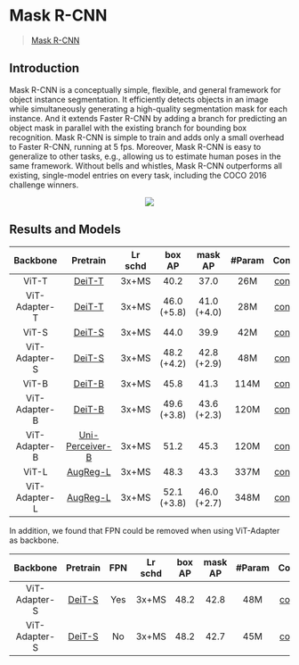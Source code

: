 # Mask R-CNN

> [Mask R-CNN](https://arxiv.org/abs/1703.06870)

<!-- [ALGORITHM] -->

## Introduction

Mask R-CNN is a conceptually simple, flexible, and general framework for object instance segmentation. It efficiently detects objects in an image while simultaneously generating a high-quality segmentation mask for each instance. And it extends Faster R-CNN by adding a branch for predicting an object mask in parallel with the existing branch for bounding box recognition. Mask R-CNN is simple to train and adds only a small overhead to Faster R-CNN, running at 5 fps. Moreover, Mask R-CNN is easy to generalize to other tasks, e.g., allowing us to estimate human poses in the same framework. Without bells and whistles, Mask R-CNN outperforms all existing, single-model entries on every task, including the COCO 2016 challenge winners. 

<div align=center>
<img src="https://user-images.githubusercontent.com/40661020/143967081-c2552bed-9af2-46c4-ae44-5b3b74e5679f.png"/>
</div>

## Results and Models

| Backbone      | Pretrain                                                                                                                                                          | Lr schd | box AP      | mask AP     | #Param | Config                                                         | Download                                                                                                                 |
|:-------------:|:------------------------------------------------------------------------------------------------------------------------------------------------------------------:|:-------:|:-----------:|:-----------:|:------:|:--------------------------------------------------------------:|:------------------------------------------------------------------------------------------------------------------------:|
| ViT-T         | [DeiT-T](https://dl.fbaipublicfiles.com/deit/deit_tiny_patch16_224-a1311bcf.pth)                                                                                   | 3x+MS   | 40.2        | 37.0        | 26M    | [config](./mask_rcnn_deit_tiny_fpn_3x_coco.py)                 | [ckpt](https://github.com/czczup/ViT-Adapter/releases/download/v0.3.1/mask_rcnn_deit_tiny_fpn_3x_coco.pth.tar)          |
| ViT-Adapter-T | [DeiT-T](https://dl.fbaipublicfiles.com/deit/deit_tiny_patch16_224-a1311bcf.pth)                                                                                   | 3x+MS   | 46.0 (+5.8) | 41.0 (+4.0) | 28M    | [config](./mask_rcnn_deit_adapter_tiny_fpn_3x_coco.py)         | [ckpt](https://github.com/czczup/ViT-Adapter/releases/download/v0.1.2/mask_rcnn_deit_adapter_tiny_fpn_3x_coco.pth.tar)  |
| ViT-S         | [DeiT-S](https://dl.fbaipublicfiles.com/deit/deit_small_patch16_224-cd65a155.pth)                                                                                  | 3x+MS   | 44.0        | 39.9        | 42M    | [config](./mask_rcnn_deit_small_fpn_3x_coco.py)                | [ckpt](https://github.com/czczup/ViT-Adapter/releases/download/v0.3.1/mask_rcnn_deit_small_fpn_3x_coco.pth.tar)         |
| ViT-Adapter-S | [DeiT-S](https://dl.fbaipublicfiles.com/deit/deit_small_patch16_224-cd65a155.pth)                                                                                  | 3x+MS   | 48.2 (+4.2) | 42.8 (+2.9) | 48M    | [config](./mask_rcnn_deit_adapter_small_fpn_3x_coco.py)        | [ckpt](https://github.com/czczup/ViT-Adapter/releases/download/v0.1.2/mask_rcnn_deit_adapter_small_fpn_3x_coco.pth.tar) |
| ViT-B         | [DeiT-B](https://dl.fbaipublicfiles.com/deit/deit_base_patch16_224-b5f2ef4d.pth)                                                                                   | 3x+MS   | 45.8        | 41.3        | 114M   | [config](./mask_rcnn_deit_base_fpn_3x_coco.py)                 | [ckpt](https://github.com/czczup/ViT-Adapter/releases/download/v0.3.1/mask_rcnn_deit_base_fpn_3x_coco.pth.tar)          |
| ViT-Adapter-B | [DeiT-B](https://dl.fbaipublicfiles.com/deit/deit_base_patch16_224-b5f2ef4d.pth)                                                                                   | 3x+MS   | 49.6 (+3.8) | 43.6 (+2.3) | 120M   | [config](./mask_rcnn_deit_adapter_base_fpn_3x_coco.py)         | [ckpt](https://github.com/czczup/ViT-Adapter/releases/download/v0.1.6/mask_rcnn_deit_adapter_base_fpn_3x_coco.pth.tar)  |
| ViT-Adapter-B | [Uni-Perceiver-B](https://github.com/czczup/ViT-Adapter/releases/download/v0.3.1/uni-perceiver-base-L12-H768-224size-torch-pretrained_converted.pth)               | 3x+MS   | 51.2        | 45.3        | 120M   | [config](./mask_rcnn_uniperceiver_adapter_base_fpn_3x_coco.py) | [ckpt](https://github.com/czczup/ViT-Adapter/releases/download/v0.3.1/mask_rcnn_uniperceiver_adapter_base_fpn_3x_coco.pth) \| [log](https://github.com/czczup/ViT-Adapter/releases/download/v0.3.1/20220922_092016.log)                                                                                                                     |
| ViT-L         | [AugReg-L](https://storage.googleapis.com/vit_models/augreg/L_16-i21k-300ep-lr_0.001-aug_medium1-wd_0.1-do_0.1-sd_0.1--imagenet2012-steps_20k-lr_0.01-res_384.npz) | 3x+MS   | 48.3        | 43.3        | 337M   | [config](./mask_rcnn_augreg_large_fpn_3x_coco.py)              | [ckpt](https://github.com/czczup/ViT-Adapter/releases/download/v0.3.1/mask_rcnn_augreg_large_fpn_3x_coco.pth.tar)       |
| ViT-Adapter-L | [AugReg-L](https://storage.googleapis.com/vit_models/augreg/L_16-i21k-300ep-lr_0.001-aug_medium1-wd_0.1-do_0.1-sd_0.1--imagenet2012-steps_20k-lr_0.01-res_384.npz) | 3x+MS   | 52.1 (+3.8) | 46.0 (+2.7) | 348M   | [config](./mask_rcnn_augreg_adapter_large_fpn_3x_coco.py)      | [ckpt](https://github.com/czczup/ViT-Adapter/releases/download/v0.3.1/mask_rcnn_augreg_adapter_large_fpn_3x_coco.pth) \| [log](https://github.com/czczup/ViT-Adapter/releases/download/v0.3.1/20220922_091952.log)                                                                                                                     |

In addition, we found that FPN could be removed when using ViT-Adapter as backbone.

| Backbone      | Pretrain                                                                         | FPN | Lr schd | box AP | mask AP | #Param | Config                                                  | Download                                                                                                                 |
|:-------------:|:---------------------------------------------------------------------------------:|:---:|:-------:|:------:|:-------:|:------:|:-------------------------------------------------------:|:------------------------------------------------------------------------------------------------------------------------:|
| ViT-Adapter-S | [DeiT-S](https://dl.fbaipublicfiles.com/deit/deit_small_patch16_224-cd65a155.pth) | Yes | 3x+MS   | 48.2   | 42.8    | 48M    | [config](./mask_rcnn_deit_adapter_small_fpn_3x_coco.py) | [ckpt](https://github.com/czczup/ViT-Adapter/releases/download/v0.1.2/mask_rcnn_deit_adapter_small_fpn_3x_coco.pth.tar) |
| ViT-Adapter-S | [DeiT-S](https://dl.fbaipublicfiles.com/deit/deit_small_patch16_224-cd65a155.pth) | No  | 3x+MS   | 48.2   | 42.7    | 45M    | [config](./mask_rcnn_deit_adapter_small_3x_coco.py)     | [ckpt](https://github.com/czczup/ViT-Adapter/releases/download/v0.1.6/mask_rcnn_deit_adapter_small_3x_coco.pth.tar)     |
